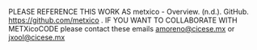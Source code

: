 PLEASE REFERENCE THIS WORK AS metxico - Overview. (n.d.). GitHub. https://github.com/metxico .
IF YOU WANT TO COLLABORATE WITH METXicoCODE please contact these emails amoreno@cicese.mx or jxool@cicese.mx
